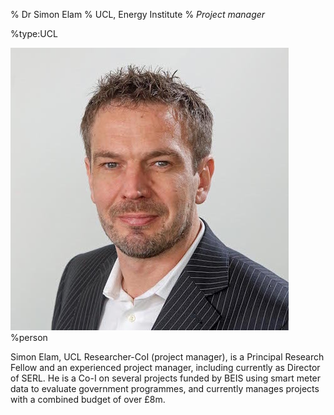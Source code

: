 % Dr Simon Elam
% UCL, Energy Institute
% _Project manager_

%type:UCL

![Simon](Simon.jpg)%person

Simon Elam, UCL Researcher-CoI (project manager), is a Principal Research Fellow and an experienced project manager, including currently as Director of SERL. He is a Co-I on several projects funded by BEIS using smart meter data to evaluate government programmes, and currently manages projects with a combined budget of over £8m. 


